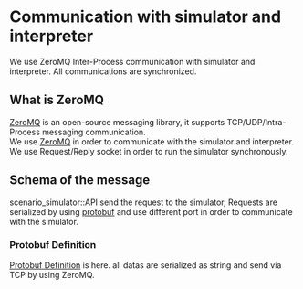 # Communication with simulator and interpreter
We use ZeroMQ Inter-Process communication with simulator and interpreter.
All communications are synchronized.

## What is ZeroMQ
[ZeroMQ](https://zeromq.org/) is an open-source messaging library, it supports TCP/UDP/Intra-Process messaging communication.  
We use [ZeroMQ](https://zeromq.org/) in order to communicate with the simulator and interpreter.
We use Request/Reply socket in order to run the simulator synchronously.  

## Schema of the message
scenario_simulator::API send the request to the simulator, Requests are serialized by using [protobuf](https://developers.google.com/protocol-buffers) and use different port in order to communicate with the simulator.  

### Protobuf Definition
[Protobuf Definition](../proto_doc/protobuf.md) is here. all datas are serialized as string and send via TCP by using ZeroMQ.